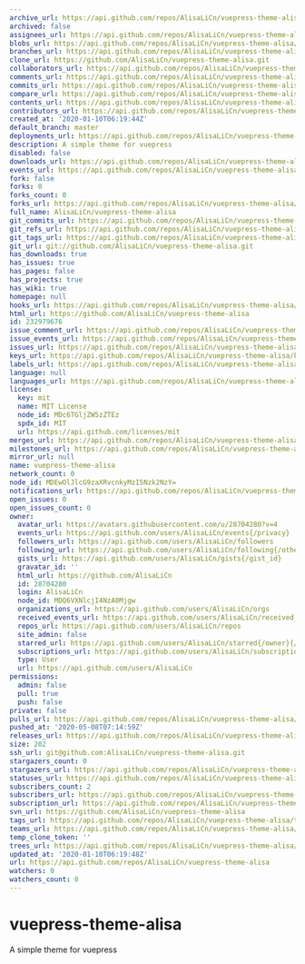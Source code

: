 ```yaml
---
archive_url: https://api.github.com/repos/AlisaLiCn/vuepress-theme-alisa/{archive_format}{/ref}
archived: false
assignees_url: https://api.github.com/repos/AlisaLiCn/vuepress-theme-alisa/assignees{/user}
blobs_url: https://api.github.com/repos/AlisaLiCn/vuepress-theme-alisa/git/blobs{/sha}
branches_url: https://api.github.com/repos/AlisaLiCn/vuepress-theme-alisa/branches{/branch}
clone_url: https://github.com/AlisaLiCn/vuepress-theme-alisa.git
collaborators_url: https://api.github.com/repos/AlisaLiCn/vuepress-theme-alisa/collaborators{/collaborator}
comments_url: https://api.github.com/repos/AlisaLiCn/vuepress-theme-alisa/comments{/number}
commits_url: https://api.github.com/repos/AlisaLiCn/vuepress-theme-alisa/commits{/sha}
compare_url: https://api.github.com/repos/AlisaLiCn/vuepress-theme-alisa/compare/{base}...{head}
contents_url: https://api.github.com/repos/AlisaLiCn/vuepress-theme-alisa/contents/{+path}
contributors_url: https://api.github.com/repos/AlisaLiCn/vuepress-theme-alisa/contributors
created_at: '2020-01-10T06:19:44Z'
default_branch: master
deployments_url: https://api.github.com/repos/AlisaLiCn/vuepress-theme-alisa/deployments
description: A simple theme for vuepress
disabled: false
downloads_url: https://api.github.com/repos/AlisaLiCn/vuepress-theme-alisa/downloads
events_url: https://api.github.com/repos/AlisaLiCn/vuepress-theme-alisa/events
fork: false
forks: 0
forks_count: 0
forks_url: https://api.github.com/repos/AlisaLiCn/vuepress-theme-alisa/forks
full_name: AlisaLiCn/vuepress-theme-alisa
git_commits_url: https://api.github.com/repos/AlisaLiCn/vuepress-theme-alisa/git/commits{/sha}
git_refs_url: https://api.github.com/repos/AlisaLiCn/vuepress-theme-alisa/git/refs{/sha}
git_tags_url: https://api.github.com/repos/AlisaLiCn/vuepress-theme-alisa/git/tags{/sha}
git_url: git://github.com/AlisaLiCn/vuepress-theme-alisa.git
has_downloads: true
has_issues: true
has_pages: false
has_projects: true
has_wiki: true
homepage: null
hooks_url: https://api.github.com/repos/AlisaLiCn/vuepress-theme-alisa/hooks
html_url: https://github.com/AlisaLiCn/vuepress-theme-alisa
id: 232979676
issue_comment_url: https://api.github.com/repos/AlisaLiCn/vuepress-theme-alisa/issues/comments{/number}
issue_events_url: https://api.github.com/repos/AlisaLiCn/vuepress-theme-alisa/issues/events{/number}
issues_url: https://api.github.com/repos/AlisaLiCn/vuepress-theme-alisa/issues{/number}
keys_url: https://api.github.com/repos/AlisaLiCn/vuepress-theme-alisa/keys{/key_id}
labels_url: https://api.github.com/repos/AlisaLiCn/vuepress-theme-alisa/labels{/name}
language: null
languages_url: https://api.github.com/repos/AlisaLiCn/vuepress-theme-alisa/languages
license:
  key: mit
  name: MIT License
  node_id: MDc6TGljZW5zZTEz
  spdx_id: MIT
  url: https://api.github.com/licenses/mit
merges_url: https://api.github.com/repos/AlisaLiCn/vuepress-theme-alisa/merges
milestones_url: https://api.github.com/repos/AlisaLiCn/vuepress-theme-alisa/milestones{/number}
mirror_url: null
name: vuepress-theme-alisa
network_count: 0
node_id: MDEwOlJlcG9zaXRvcnkyMzI5Nzk2NzY=
notifications_url: https://api.github.com/repos/AlisaLiCn/vuepress-theme-alisa/notifications{?since,all,participating}
open_issues: 0
open_issues_count: 0
owner:
  avatar_url: https://avatars.githubusercontent.com/u/28704280?v=4
  events_url: https://api.github.com/users/AlisaLiCn/events{/privacy}
  followers_url: https://api.github.com/users/AlisaLiCn/followers
  following_url: https://api.github.com/users/AlisaLiCn/following{/other_user}
  gists_url: https://api.github.com/users/AlisaLiCn/gists{/gist_id}
  gravatar_id: ''
  html_url: https://github.com/AlisaLiCn
  id: 28704280
  login: AlisaLiCn
  node_id: MDQ6VXNlcjI4NzA0Mjgw
  organizations_url: https://api.github.com/users/AlisaLiCn/orgs
  received_events_url: https://api.github.com/users/AlisaLiCn/received_events
  repos_url: https://api.github.com/users/AlisaLiCn/repos
  site_admin: false
  starred_url: https://api.github.com/users/AlisaLiCn/starred{/owner}{/repo}
  subscriptions_url: https://api.github.com/users/AlisaLiCn/subscriptions
  type: User
  url: https://api.github.com/users/AlisaLiCn
permissions:
  admin: false
  pull: true
  push: false
private: false
pulls_url: https://api.github.com/repos/AlisaLiCn/vuepress-theme-alisa/pulls{/number}
pushed_at: '2020-05-08T07:14:59Z'
releases_url: https://api.github.com/repos/AlisaLiCn/vuepress-theme-alisa/releases{/id}
size: 202
ssh_url: git@github.com:AlisaLiCn/vuepress-theme-alisa.git
stargazers_count: 0
stargazers_url: https://api.github.com/repos/AlisaLiCn/vuepress-theme-alisa/stargazers
statuses_url: https://api.github.com/repos/AlisaLiCn/vuepress-theme-alisa/statuses/{sha}
subscribers_count: 2
subscribers_url: https://api.github.com/repos/AlisaLiCn/vuepress-theme-alisa/subscribers
subscription_url: https://api.github.com/repos/AlisaLiCn/vuepress-theme-alisa/subscription
svn_url: https://github.com/AlisaLiCn/vuepress-theme-alisa
tags_url: https://api.github.com/repos/AlisaLiCn/vuepress-theme-alisa/tags
teams_url: https://api.github.com/repos/AlisaLiCn/vuepress-theme-alisa/teams
temp_clone_token: ''
trees_url: https://api.github.com/repos/AlisaLiCn/vuepress-theme-alisa/git/trees{/sha}
updated_at: '2020-01-10T06:19:48Z'
url: https://api.github.com/repos/AlisaLiCn/vuepress-theme-alisa
watchers: 0
watchers_count: 0
---
```


# vuepress-theme-alisa
A simple theme for vuepress
